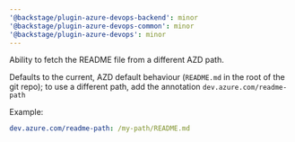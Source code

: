 ```yaml
---
'@backstage/plugin-azure-devops-backend': minor
'@backstage/plugin-azure-devops-common': minor
'@backstage/plugin-azure-devops': minor
---
```


Ability to fetch the README file from a different AZD path.

Defaults to the current, AZD default behaviour (`README.md` in the root of the git repo); to use a different path, add the annotation `dev.azure.com/readme-path`

Example:

```yaml
dev.azure.com/readme-path: /my-path/README.md
```
